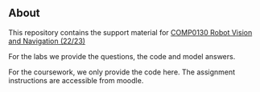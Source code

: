 ## About

This repository contains the support material for
[COMP0130 Robot Vision and Navigation (22/23)](https://moodle.ucl.ac.uk/course/view.php?id=30087)

For the labs we provide the questions, the code and model answers.

For the coursework, we only provide the code here. The assignment
instructions are accessible from moodle.
